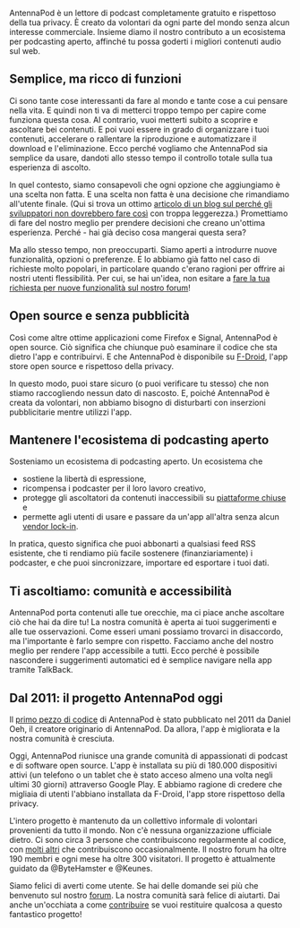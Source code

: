 AntennaPod è un lettore di podcast completamente gratuito e rispettoso della tua
privacy. È creato da volontari da ogni parte del mondo senza alcun interesse
commerciale. Insieme diamo il nostro contributo a un ecosistema per podcasting
aperto, affinché tu possa goderti i migliori contenuti audio sul web.

## Semplice, ma ricco di funzioni

Ci sono tante cose interessanti da fare al mondo e tante cose a cui pensare nella
vita. E quindi non ti va di metterci troppo tempo per capire come funziona
questa cosa. Al contrario, vuoi metterti subito a scoprire e ascoltare bei
contenuti. E poi vuoi essere in grado di organizzare i tuoi contenuti,
accelerare o rallentare la riproduzione e automatizzare il download e
l'eliminazione. Ecco perché vogliamo che AntennaPod sia semplice da usare,
dandoti allo stesso tempo il controllo totale sulla tua esperienza di ascolto.

In quel contesto, siamo consapevoli che ogni opzione che aggiungiamo è una scelta
non fatta. E una scelta non fatta è una decisione che rimandiamo all'utente
finale. (Qui si trova un ottimo [articolo di un blog sul perché gli sviluppatori
non dovrebbero fare
così](http://neugierig.org/software/blog/2018/07/options.html) con troppa
leggerezza.) Promettiamo di fare del nostro meglio per prendere decisioni che
creano un'ottima esperienza. Perché - hai già deciso cosa mangerai questa sera?

Ma allo stesso tempo, non preoccuparti. Siamo aperti a introdurre nuove
funzionalità, opzioni o preferenze. E lo abbiamo già fatto nel caso di richieste
molto popolari, in particolare quando c'erano ragioni per offrire ai nostri
utenti flessibilità. Per cui, se hai un'idea, non esitare a [fare la tua
richiesta per nuove funzionalità sul nostro
forum](https://forum.antennapod.org/c/feature-request)!

## Open source e senza pubblicità

Così come altre ottime applicazioni come Firefox e Signal, AntennaPod è open
source. Ciò significa che chiunque può esaminare il codice che sta dietro l'app
e contribuirvi. E che AntennaPod è disponibile su
[F-Droid](https://www.f-droid.org/packages/de.danoeh.antennapod/), l'app store
open source e rispettoso della privacy.

In questo modo, puoi stare sicuro (o puoi verificare tu stesso) che non stiamo
raccogliendo nessun dato di nascosto. E, poiché AntennaPod è creata da
volontari, non abbiamo bisogno di disturbarti con inserzioni pubblicitarie
mentre utilizzi l'app.

## Mantenere l'ecosistema di podcasting aperto

Sosteniamo un ecosistema di podcasting aperto. Un ecosistema che

* sostiene la libertà di espressione,
* ricompensa i podcaster per il loro lavoro creativo,
* protegge gli ascoltatori da contenuti inaccessibili su [piattaforme
chiuse](https://en.wikipedia.org/wiki/Walled_garden_(technology)) e
* permette agli utenti di usare e passare da un'app all'altra senza alcun [vendor
lock-in](https://en.wikipedia.org/wiki/Vendor_lock-in).

In pratica, questo significa che puoi abbonarti a qualsiasi feed RSS esistente,
che ti rendiamo più facile sostenere (finanziariamente) i podcaster, e che puoi
sincronizzare, importare ed esportare i tuoi dati.

## Ti ascoltiamo: comunità e accessibilità

AntennaPod porta contenuti alle tue orecchie, ma ci piace anche ascoltare ciò che
hai da dire tu! La nostra comunità è aperta ai tuoi suggerimenti e alle tue
osservazioni. Come esseri umani possiamo trovarci in disaccordo, ma l'importante
è farlo sempre con rispetto. Facciamo anche del nostro meglio per rendere l'app
accessibile a tutti. Ecco perché è possibile nascondere i suggerimenti
automatici ed è semplice navigare nella app tramite TalkBack.

## Dal 2011: il progetto AntennaPod oggi

Il [primo pezzo di
codice](https://github.com/AntennaPod/AntennaPod/commit/c9283f09dced6f156e13675ef4c13ebeb20cb9e5)
di AntennaPod è stato pubblicato nel 2011 da Daniel Oeh, il creatore originario
di AntennaPod. Da allora, l'app è migliorata e la nostra comunità è cresciuta.

Oggi, AntennaPod riunisce una grande comunità di appassionati di podcast e di
software open source. L'app è installata su più di 180.000 dispositivi attivi
(un telefono o un tablet che è stato acceso almeno una volta negli ultimi 30
giorni) attraverso Google Play. E abbiamo ragione di credere che migliaia di
utenti l'abbiano installata da F-Droid, l'app store rispettoso della privacy.

L'intero progetto è mantenuto da un collettivo informale di volontari provenienti
da tutto il mondo. Non c'è nessuna organizzazione ufficiale dietro. Ci sono
circa 3 persone che contribuiscono regolarmente al codice, con [molti
altri](https://github.com/AntennaPod/AntennaPod/graphs/contributors) che
contribuiscono occasionalmente. Il nostro forum ha oltre 190 membri e ogni mese
ha oltre 300 visitatori. Il progetto è attualmente guidato da @ByteHamster e
@Keunes.

Siamo felici di averti come utente. Se hai delle domande sei più che benvenuto
sul nostro [forum](https://forum.antennapod.org). La nostra comunità sarà felice
di aiutarti. Dai anche un'occhiata a come [contribuire](/contribute/) se vuoi
restituire qualcosa a questo fantastico progetto!
